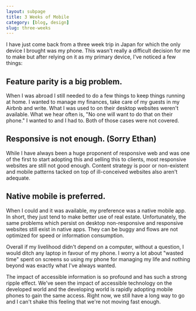 ```yaml
---
layout: subpage
title: 3 Weeks of Mobile
category: [blog, design]
slug: three-weeks
---
```

I have just come back from a three week trip in Japan for which the only device I brought was my phone. This wasn't really a difficult decision for me to make but after relying on it as my primary device, I've noticed a few things:

## Feature parity is a big problem.

When I was abroad I still needed to do a few things to keep things running at home. I wanted to manage my finances, take care of my guests in my Airbnb and write. What I was used to on their desktop websites weren't available. What we hear often is, "No one will want to do that on their phone." I wanted to and I had to. Both of those cases were not covered.

## Responsive is not enough. (Sorry Ethan)

While I have always been a huge proponent of responsive web and was one of the first to start adopting this and selling this to clients, most responsive websites are still not good enough. Content strategy is poor or non-existent and mobile patterns tacked on top of ill-conceived websites also aren't adequate.

## Native mobile is preferred.

When I could and it was available, my preference was a native mobile app. In short, they just tend to make better use of real estate. Unfortunately, the same problems which persist on desktop non-responsive and responsive websites still exist in native apps. They can be buggy and flows are not optimized for speed or information consumption.

Overall if my livelihood didn't depend on a computer, without a question, I would ditch any laptop in favour of my phone. I worry a lot about "wasted time" spent on screens so using my phone for managing my life and nothing beyond was exactly what I've always wanted.

The impact of accessible information is so profound and has such a strong ripple effect. We've seen the impact of accessible technology on the developed world and the developing world is rapidly adopting mobile phones to gain the same access. Right now, we still have a long way to go and I can't shake this feeling that we're not moving fast enough.